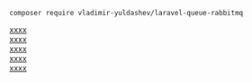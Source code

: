 ```
composer require vladimir-yuldashev/laravel-queue-rabbitmq
```

[xxxx](https://github.com/KamilWojtalak/laravel-rabbitmq/edit/master/.env.example)  
[xxxx](https://github.com/KamilWojtalak/laravel-rabbitmq/edit/master/app/Jobs/TestJob.php)  
[xxxx](https://github.com/KamilWojtalak/laravel-rabbitmq/edit/master/config/queue.php)  
[xxxx](https://github.com/KamilWojtalak/laravel-rabbitmq/edit/master/docker-compose.yml)  
[xxxx](https://github.com/KamilWojtalak/laravel-rabbitmq/edit/master/routes/web.php)  
